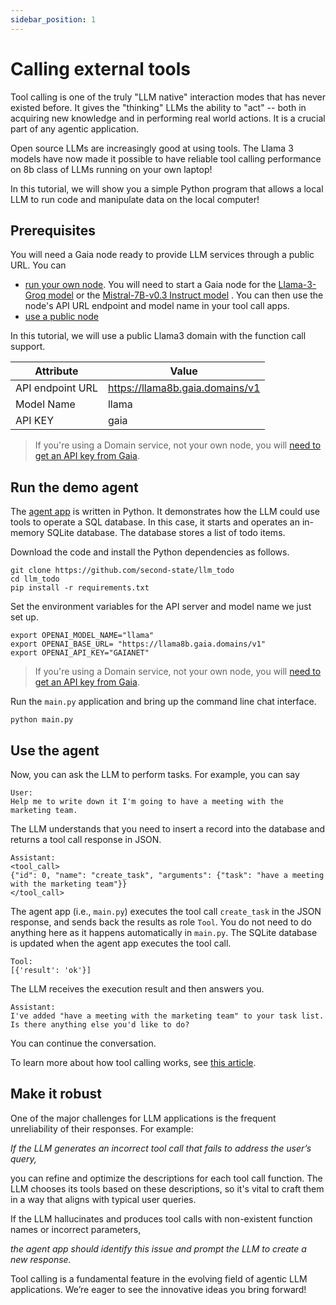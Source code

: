 ```yaml
---
sidebar_position: 1
---
```


# Calling external tools

Tool calling is one of the truly "LLM native" interaction modes that has never existed before. 
It gives the "thinking" LLMs the ability to "act" -- both in acquiring new knowledge and in performing real world actions. It is a crucial part of any agentic application.

Open source LLMs are increasingly good at using tools. The Llama 3 models have now made it possible to have reliable tool calling performance on 8b class of LLMs running on your own laptop!

In this tutorial, we will show you a simple Python program that allows a local LLM to run code and manipulate data on the local computer!


## Prerequisites

You will need a Gaia node ready to provide LLM services through a public URL. You can

* [run your own node](../node-guide/quick-start.md). You will need to start a Gaia node for the [Llama-3-Groq model](https://github.com/GaiaNet-AI/node-configs/tree/main/llama-3-groq-8b-tool) or the [Mistral-7B-v0.3 Instruct model](https://github.com/GaiaNet-AI/node-configs/tree/main/mistral-0.3-7b-instruct-tool-call) . You can then use the node's API URL endpoint and model name in your tool call apps.
* [use a public node](../user-guide/nodes.md)

In this tutorial, we will use a public Llama3 domain with the function call support.

| Attribute | Value |
|-----|--------|
| API endpoint URL | https://llama8b.gaia.domains/v1 |
| Model Name | llama |
| API KEY | gaia |

> If you're using a Domain service, not your own node, you will [need to get an API key from Gaia](https://docs.gaianet.ai/getting-started/authentication).

## Run the demo agent

The [agent app](https://github.com/second-state/llm_todo) is written in Python. It demonstrates how the LLM could use tools to operate a SQL database. In this case, it starts and operates an in-memory SQLite database. The database stores a list of todo items. 

Download the code and install the Python dependencies as follows. 

```
git clone https://github.com/second-state/llm_todo
cd llm_todo
pip install -r requirements.txt
```

Set the environment variables for the API server and model name we just set up. 

```
export OPENAI_MODEL_NAME="llama"
export OPENAI_BASE_URL= "https://llama8b.gaia.domains/v1"
export OPENAI_API_KEY="GAIANET"
```
> If you're using a Domain service, not your own node, you will [need to get an API key from Gaia](https://docs.gaianet.ai/getting-started/authentication).

Run the `main.py` application and bring up the command line chat interface. 

```
python main.py
```

## Use the agent

Now, you can ask the LLM to perform tasks. For example, you can say 

```
User: 
Help me to write down it I'm going to have a meeting with the marketing team.
```

The LLM understands that you need to insert a record into the database and returns a tool call response in JSON. 

```
Assistant:
<tool_call>
{"id": 0, "name": "create_task", "arguments": {"task": "have a meeting with the marketing team"}}
</tool_call>
```

The agent app (i.e., `main.py`) executes the tool call `create_task` in the JSON response, and sends back the results as role `Tool`. You do not need to do anything here as it happens automatically in `main.py`. The SQLite database is updated when the agent app executes the tool call. 

```
Tool:
[{'result': 'ok'}]
```

The LLM receives the execution result and then answers you. 

```
Assistant:
I've added "have a meeting with the marketing team" to your task list. Is there anything else you'd like to do?
```

You can continue the conversation. 

To learn more about how tool calling works, see [this article](https://github.com/LlamaEdge/LlamaEdge/blob/main/api-server/ToolUse.md).


## Make it robust 

One of the major challenges for LLM applications is the frequent unreliability of their responses. For example:

*If the LLM generates an incorrect tool call that fails to address the user’s query,*

you can refine and optimize the descriptions for each tool call function. The LLM chooses its tools based on these descriptions, so it's vital to craft them in a way that aligns with typical user queries.

If the LLM hallucinates and produces tool calls with non-existent function names or incorrect parameters,

*the agent app should identify this issue and prompt the LLM to create a new response.*

Tool calling is a fundamental feature in the evolving field of agentic LLM applications. We’re eager to see the innovative ideas you bring forward!


